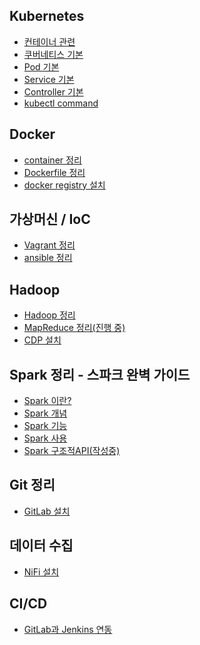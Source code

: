 ## Kubernetes

- <a href="https://github.com/och5351/cluster/blob/main/Docker_정리/container.md">컨테이너 관련</a>
- <a href="https://github.com/och5351/cluster/blob/main/Kubernetes_%EC%A0%95%EB%A6%AC/kubernetes%20%EA%B8%B0%EB%B3%B8.md">쿠버네티스 기본</a>
- <a href="https://github.com/och5351/cluster/blob/main/Kubernetes_%EC%A0%95%EB%A6%AC/pod%20%EA%B8%B0%EB%B3%B8.md">Pod 기본</a>
- <a href="https://github.com/och5351/cluster/blob/main/Kubernetes_%EC%A0%95%EB%A6%AC/service%20기본.md">Service 기본</a>
- <a href="https://github.com/och5351/cluster/blob/main/Kubernetes_%EC%A0%95%EB%A6%AC/controller.md">Controller 기본</a>
- <a href="https://github.com/och5351/cluster/blob/main/Kubernetes_%EC%A0%95%EB%A6%AC/kubectl%20%EC%BB%A4%EB%A7%A8%EB%93%9C.md">kubectl command</a>

## Docker

- <a href='https://github.com/och5351/cluster/blob/main/Docker_정리/container.md'>container 정리</a>
- <a href="https://github.com/och5351/cluster/blob/main/Docker_정리/dockerfile_정리.md">Dockerfile 정리</a>
- <a href='https://github.com/och5351/cluster/blob/main/Docker_정리/docker_registry_설치.md'>docker registry 설치</a>

## 가상머신 / IoC

- <a href="https://github.com/och5351/cluster/blob/main/Virtual_Machine/vagrant.md">Vagrant 정리</a>
- <a href='https://github.com/och5351/cluster/blob/main/Virtual_Machine/ansible.md'>ansible 정리</a>

## Hadoop

- <a href="https://github.com/och5351/cluster/blob/main/Hadoop/Hadoop.md">Hadoop 정리</a>
- <a href='https://github.com/och5351/cluster/blob/main/Hadoop/MapReduce.md'>MapReduce 정리(진행 중)</a>
- <a href="https://github.com/och5351/cluster/blob/main/Hadoop/cdp설치.md">CDP 설치</a>

## Spark 정리 - 스파크 완벽 가이드

- <a href='https://github.com/och5351/cluster/blob/main/Spark/Spark.md'>Spark 이란?</a>
- <a href='https://github.com/och5351/cluster/blob/main/Spark/Spark_개념.md'>Spark 개념</a>
- <a href='https://github.com/och5351/cluster/blob/main/Spark/Spark_기능.md'>Spark 기능</a>
- <a href='https://github.com/och5351/cluster/blob/main/Spark/Spark_사용.md'>Spark 사용</a>
- <a href='https://github.com/och5351/cluster/blob/main/Spark/Spark_구조적API.md'>Spark 구조적API(작성중)</a>

## Git 정리

- <a href='https://github.com/och5351/cluster/blob/main/GitLab/GitLab_설치.md'>GitLab 설치</a>

## 데이터 수집

- <a href='https://github.com/och5351/cluster/blob/main/ingetion/NiFi.md'>NiFi 설치</a>

## CI/CD

- <a href='https://github.com/och5351/cluster/blob/main/Setting/Gitlab_Jenkins_CI_CD.md'>GitLab과 Jenkins 연동</a>
